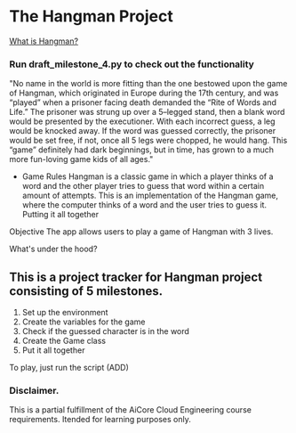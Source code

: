 # The Hangman Project

[What is Hangman?]([https://link-url-here.org](https://chschipper.com/2019/12/from-history-to-history-class-the-origin-of-classroom-games/#:~:text=No%20name%20in%20the%20world,Rite%20of%20Words%20and%20Life.%E2%80%9D))


### Run draft_milestone_4.py to check out the functionality

"No name in the world is more fitting than the one bestowed upon the game of Hangman, which originated in Europe during the 17th century, and was “played” when a prisoner facing death demanded the “Rite of Words and Life.”
The prisoner was strung up over a 5–legged stand, then a blank word would be presented by the executioner. With each incorrect guess, a leg would be knocked away. If the word was guessed correctly, the prisoner would be set free, if not, once all 5 legs were chopped, he would hang. This “game” definitely had dark beginnings, but in time, has grown to a much more fun-loving game kids of all ages." 

- Game Rules
Hangman is a classic game in which a player thinks of a word and the other player tries to guess that word within a certain amount of attempts.
This is an implementation of the Hangman game, where the computer thinks of a word and the user tries to guess it. 
Putting it all together


Objective
The app allows users to play a game of Hangman with 3 lives.

What's under the hood? 
## This is a project tracker for Hangman project consisting of 5 milestones. 
1. Set up the environment
2. Create the variables for the game
3. Check if the guessed character is in the word
4. Create the Game class
5. Put it all together

To play, just run the script (ADD) 

### Disclaimer. 
This is a partial fulfillment of the AiCore Cloud Engineering course requirements. Itended for learning purposes only.
